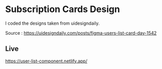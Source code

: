 
# Subscription Cards Design

I coded the designs taken from uidesigndaily.

Source : https://uidesigndaily.com/posts/figma-users-list-card-day-1542

## Live

https://user-list-component.netlify.app/



  

